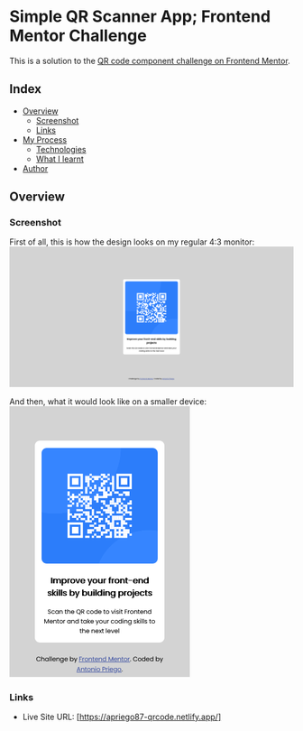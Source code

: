 # Simple QR Scanner App; Frontend Mentor Challenge

This is a solution to the [QR code component challenge on Frontend Mentor](https://www.frontendmentor.io/challenges/qr-code-component-iux_sIO_H).

## Index

- [Overview](#overview)
  - [Screenshot](#screenshot)
  - [Links](#links)
- [My Process](#myProcess)
  - [Technologies](#technologies)
  - [What I learnt](#learnt)
- [Author](#author)

## Overview

### Screenshot
First of all, this is how the design looks on my regular 4:3 monitor:
![](./screenshotDesktop.png)

And then, what it would look like on a smaller device:
![](./screenshotSmaller.png)

### Links

- Live Site URL: [https://apriego87-qrcode.netlify.app/]


